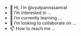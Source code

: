 - 👋 Hi, I’m @vyutpannasamrat
- 👀 I’m interested in ...
- 🌱 I’m currently learning ...
- 💞️ I’m looking to collaborate on ...
- 📫 How to reach me ...

<!---
vyutpannasamrat/vyutpannasamrat is a ✨ special ✨ repository because its `README.md` (this file) appears on your GitHub profile.
You can click the Preview link to take a look at your changes.
--->
